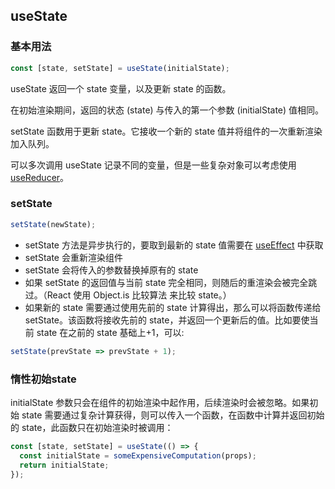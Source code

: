 ## useState

### 基本用法

```javascript
const [state, setState] = useState(initialState);
```

useState 返回一个 state 变量，以及更新 state 的函数。

在初始渲染期间，返回的状态 (state) 与传入的第一个参数 (initialState) 值相同。

setState 函数用于更新 state。它接收一个新的 state 值并将组件的一次重新渲染加入队列。

可以多次调用 useState 记录不同的变量，但是一些复杂对象可以考虑使用 [useReducer](/src/pages/useReducer/useReducer.md)。

### setState

```javascript
setState(newState);
```

* setState 方法是异步执行的，要取到最新的 state 值需要在 [useEffect](/src/pages/useEffect/useEffect.md) 中获取
* setState 会重新渲染组件
* setState 会将传入的参数替换掉原有的 state
* 如果 setState 的返回值与当前 state 完全相同，则随后的重渲染会被完全跳过。（React 使用 Object.is 比较算法 来比较 state。）
* 如果新的 state 需要通过使用先前的 state 计算得出，那么可以将函数传递给 setState。该函数将接收先前的 state，并返回一个更新后的值。比如要使当前 state 在之前的 state 基础上+1，可以:

```javascript
setState(prevState => prevState + 1);
```

### 惰性初始state
initialState 参数只会在组件的初始渲染中起作用，后续渲染时会被忽略。如果初始 state 需要通过复杂计算获得，则可以传入一个函数，在函数中计算并返回初始的 state，此函数只在初始渲染时被调用：

```javascript
const [state, setState] = useState(() => {
  const initialState = someExpensiveComputation(props);
  return initialState;
});
```